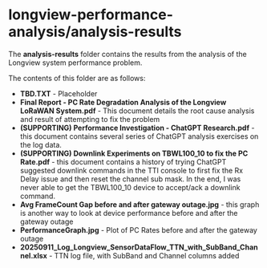 # longview-performance-analysis/analysis-results

The **analysis-results** folder contains the results from the analysis of the Longview system performance problem. 

The contents of this folder are as follows:

* **TBD.TXT** - Placeholder 
* **Final Report - PC Rate Degradation Analysis of the Longview LoRaWAN System.pdf** - This document details the root cause analysis and result of attempting to fix the problem
* **(SUPPORTING) Performance Investigation - ChatGPT Research.pdf** - this document contains several series of ChatGPT analysis exercises on the log data. 
* **(SUPPORTING) Downlink Experiments on TBWL100_10 to fix the PC Rate.pdf** - this document contains a history of trying ChatGPT suggested downlink commands in the TTI console to first fix the Rx Delay issue and then reset the channel sub mask. In the end, I was never able to get the TBWL100_10 device to accept/ack a downlink command. 
* **Avg FrameCount Gap before and after gateway outage.jpg** - this graph is another way to look at device performance before and after the gateway outage
* **PerformanceGraph.jpg** - Plot of PC Rates before and after the gateway outage
* **20250911_Log_Longview_SensorDataFlow_TTN_with_SubBand_Channel.xlsx** - TTN log file, with SubBand and Channel columns added
